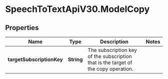 # SpeechToTextApiV30.ModelCopy

## Properties
Name | Type | Description | Notes
------------ | ------------- | ------------- | -------------
**targetSubscriptionKey** | **String** | The subscription key of the subscription that is the target of the copy operation. | 


